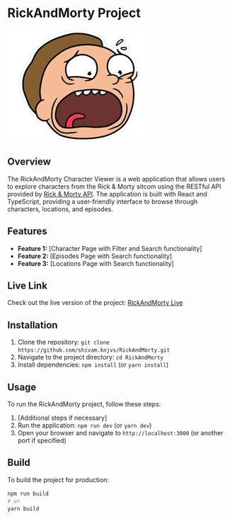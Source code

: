 # RickAndMorty Project

![RickAndMorty Logo](./public/logo.png)

## Overview

The RickAndMorty Character Viewer is a web application that allows users to explore characters from the Rick & Morty sitcom using the RESTful API provided by [Rick & Morty API](https://rickandmortyapi.com/). The application is built with React and TypeScript, providing a user-friendly interface to browse through characters, locations, and episodes.

## Features

- **Feature 1:** [Character Page with Filter and Search functionality]
- **Feature 2:** [Episodes Page with Search functionality]
- **Feature 3:** [Locations Page with Search functionality]

## Live Link

Check out the live version of the project: [RickAndMorty Live](https://the-rick-and-morty-wine.vercel.app/)

## Installation

1. Clone the repository: `git clone https://github.com/shivam.knjvs/RickAndMorty.git`
2. Navigate to the project directory: `cd RickAndMorty`
3. Install dependencies: `npm install` (or `yarn install`)

## Usage

To run the RickAndMorty project, follow these steps:

1. [Additional steps if necessary]
2. Run the application: `npm run dev` (or `yarn dev`)
3. Open your browser and navigate to `http://localhost:3000` (or another port if specified)

## Build

To build the project for production:

```bash
npm run build
# or
yarn build
